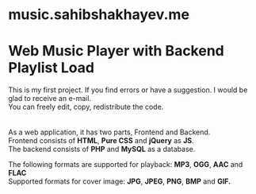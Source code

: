 # music.sahibshakhayev.me
# Web Music Player with Backend Playlist Load
This is my first project. If you find errors or have a suggestion. I would be glad to receive an e-mail.<br>
You can freely edit, copy, redistribute the code. 
<br>
<br>
<br>
As a web application, it has two parts, Frontend and Backend.<br>
Frontend consists of <b>HTML</b>, <b>Pure CSS</b> and <b>jQuery</b> as <b>JS</b>. <br>
The backend consists of <b>PHP</b> and <b>MySQL</b> as a database. <br>
 

The following formats are supported for playback: <b>MP3</b>, <b>OGG</b>, <b>AAC</b> and <b>FLAC</b><br>
Supported formats for cover image: <b>JPG</b>, <b>JPEG</b>, <b>PNG</b>, <b>BMP</b> and <b>GIF.</b>








